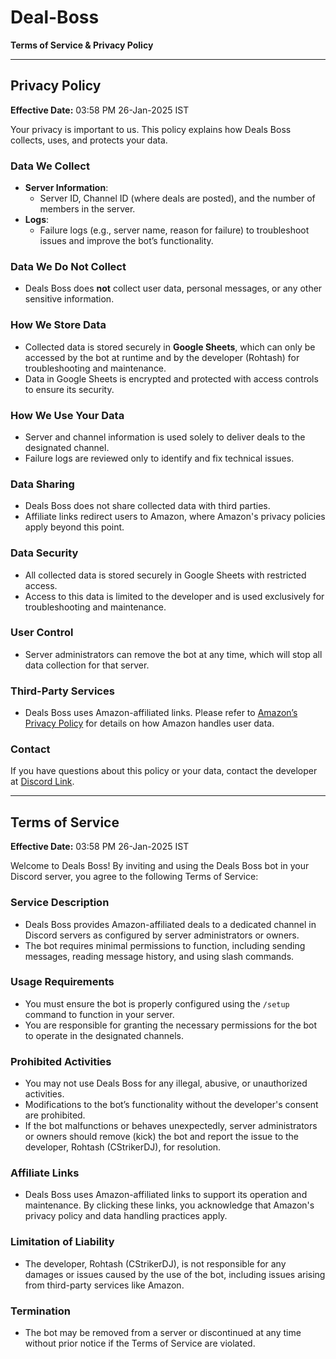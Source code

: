 # Deal-Boss  
**Terms of Service & Privacy Policy**

---

## Privacy Policy  
**Effective Date:** 03:58 PM 26-Jan-2025 IST  

Your privacy is important to us. This policy explains how Deals Boss collects, uses, and protects your data.  

### Data We Collect  
- **Server Information**:  
   - Server ID, Channel ID (where deals are posted), and the number of members in the server.  
- **Logs**:  
   - Failure logs (e.g., server name, reason for failure) to troubleshoot issues and improve the bot’s functionality.  

### Data We Do Not Collect  
- Deals Boss does **not** collect user data, personal messages, or any other sensitive information.  

### How We Store Data  
- Collected data is stored securely in **Google Sheets**, which can only be accessed by the bot at runtime and by the developer (Rohtash) for troubleshooting and maintenance.  
- Data in Google Sheets is encrypted and protected with access controls to ensure its security.  

### How We Use Your Data  
- Server and channel information is used solely to deliver deals to the designated channel.  
- Failure logs are reviewed only to identify and fix technical issues.  

### Data Sharing  
- Deals Boss does not share collected data with third parties.  
- Affiliate links redirect users to Amazon, where Amazon's privacy policies apply beyond this point.  

### Data Security  
- All collected data is stored securely in Google Sheets with restricted access.  
- Access to this data is limited to the developer and is used exclusively for troubleshooting and maintenance.  

### User Control  
- Server administrators can remove the bot at any time, which will stop all data collection for that server.  

### Third-Party Services  
- Deals Boss uses Amazon-affiliated links. Please refer to [Amazon’s Privacy Policy](https://www.amazon.com/privacy) for details on how Amazon handles user data.  

### Contact  
If you have questions about this policy or your data, contact the developer at [Discord Link](https://discord.gg/uBmUGuWWgT).  

---

## Terms of Service  
**Effective Date:** 03:58 PM 26-Jan-2025 IST  

Welcome to Deals Boss! By inviting and using the Deals Boss bot in your Discord server, you agree to the following Terms of Service:  

### Service Description  
- Deals Boss provides Amazon-affiliated deals to a dedicated channel in Discord servers as configured by server administrators or owners.  
- The bot requires minimal permissions to function, including sending messages, reading message history, and using slash commands.  

### Usage Requirements  
- You must ensure the bot is properly configured using the `/setup` command to function in your server.  
- You are responsible for granting the necessary permissions for the bot to operate in the designated channels.  

### Prohibited Activities  
- You may not use Deals Boss for any illegal, abusive, or unauthorized activities.  
- Modifications to the bot’s functionality without the developer's consent are prohibited.  
- If the bot malfunctions or behaves unexpectedly, server administrators or owners should remove (kick) the bot and report the issue to the developer, Rohtash (CStrikerDJ), for resolution.  

### Affiliate Links  
- Deals Boss uses Amazon-affiliated links to support its operation and maintenance. By clicking these links, you acknowledge that Amazon's privacy policy and data handling practices apply.  

### Limitation of Liability  
- The developer, Rohtash (CStrikerDJ), is not responsible for any damages or issues caused by the use of the bot, including issues arising from third-party services like Amazon.  

### Termination  
- The bot may be removed from a server or discontinued at any time without prior notice if the Terms of Service are violated.  
